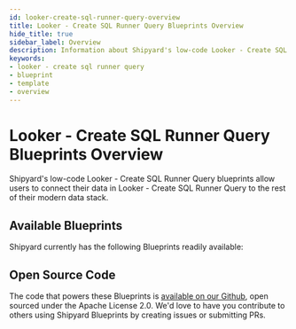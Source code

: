 ```yaml
---
id: looker-create-sql-runner-query-overview
title: Looker - Create SQL Runner Query Blueprints Overview
hide_title: true
sidebar_label: Overview
description: Information about Shipyard's low-code Looker - Create SQL Runner Query templates.
keywords:
- looker - create sql runner query
- blueprint
- template
- overview
---
```


# Looker - Create SQL Runner Query Blueprints Overview

Shipyard's low-code Looker - Create SQL Runner Query blueprints allow users to connect their data in Looker - Create SQL Runner Query to the rest of their modern data stack.

## Available Blueprints
Shipyard currently has the following Blueprints readily available: 

## Open Source Code
The code that powers these Blueprints is [available on our Github](None), open sourced under the Apache License 2.0. We'd love to have you contribute to others using Shipyard Blueprints by creating issues or submitting PRs.
